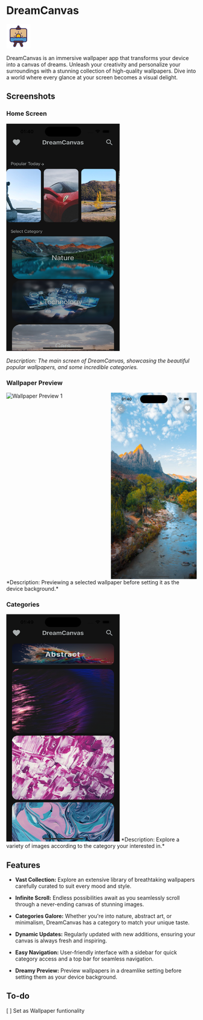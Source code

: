 # DreamCanvas

![DreamCanvas Logo](./assets/icons8-canvas-64.png)

DreamCanvas is an immersive wallpaper app that transforms your device into a canvas of dreams. Unleash your creativity and personalize your surroundings with a stunning collection of high-quality wallpapers. Dive into a world where every glance at your screen becomes a visual delight.

## Screenshots

### Home Screen
<img src="./assets/screenshots/homeScreen.png" alt="Wallpaper Preview 1" width="300px" height='600px'/>

*Description: The main screen of DreamCanvas, showcasing the beautiful popular wallpapers, and some incredible categories.*

### Wallpaper Preview
<div style="display: flex; justify-content: space-between;">
  <img src="./assets/screenshots/wallpaperPreview.png" alt="Wallpaper Preview 1" width="45%" />
  <img src="./assets/screenshots/wallpaperPreview2.png" alt="Wallpaper Preview 2" width="45%" />
</div>
*Description: Previewing a selected wallpaper before setting it as the device background.*

### Categories
<img src="./assets/screenshots/categorySearch.png" alt="Wallpaper Preview 1" width="300px" height='600px'/>
*Description: Explore a variety of images according to the category your interested in.*


## Features

- **Vast Collection:** Explore an extensive library of breathtaking wallpapers carefully curated to suit every mood and style.

- **Infinite Scroll:** Endless possibilities await as you seamlessly scroll through a never-ending canvas of stunning images.

- **Categories Galore:** Whether you're into nature, abstract art, or minimalism, DreamCanvas has a category to match your unique taste.

- **Dynamic Updates:** Regularly updated with new additions, ensuring your canvas is always fresh and inspiring.

- **Easy Navigation:** User-friendly interface with a sidebar for quick category access and a top bar for seamless navigation.

- **Dreamy Preview:** Preview wallpapers in a dreamlike setting before setting them as your device background.

## To-do
[ ] Set as Wallpaper funtionality